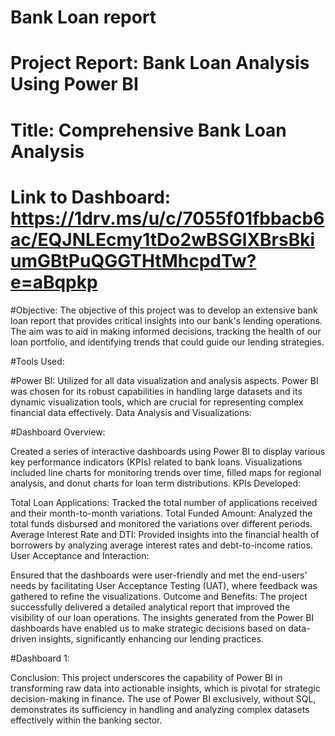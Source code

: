 # Bank Loan report

# Project Report: Bank Loan Analysis Using Power BI

# Title: Comprehensive Bank Loan Analysis

# Link to Dashboard: https://1drv.ms/u/c/7055f01fbbacb6ac/EQJNLEcmy1tDo2wBSGlXBrsBkiumGBtPuQGGTHtMhcpdTw?e=aBqpkp

#Objective:
The objective of this project was to develop an extensive bank loan report that provides critical insights into our bank's lending operations. The aim was to aid in making informed decisions, tracking the health of our loan portfolio, and identifying trends that could guide our lending strategies.

#Tools Used:

#Power BI: Utilized for all data visualization and analysis aspects. Power BI was chosen for its robust capabilities in handling large datasets and its dynamic visualization tools, which are crucial for representing complex financial data effectively.
Data Analysis and Visualizations:

#Dashboard Overview:

Created a series of interactive dashboards using Power BI to display various key performance indicators (KPIs) related to bank loans.
Visualizations included line charts for monitoring trends over time, filled maps for regional analysis, and donut charts for loan term distributions.
KPIs Developed:

Total Loan Applications: Tracked the total number of applications received and their month-to-month variations.
Total Funded Amount: Analyzed the total funds disbursed and monitored the variations over different periods.
Average Interest Rate and DTI: Provided insights into the financial health of borrowers by analyzing average interest rates and debt-to-income ratios.
User Acceptance and Interaction:

Ensured that the dashboards were user-friendly and met the end-users' needs by facilitating User Acceptance Testing (UAT), where feedback was gathered to refine the visualizations.
Outcome and Benefits:
The project successfully delivered a detailed analytical report that improved the visibility of our loan operations. The insights generated from the Power BI dashboards have enabled us to make strategic decisions based on data-driven insights, significantly enhancing our lending practices.

#Dashboard 1: 


Conclusion:
This project underscores the capability of Power BI in transforming raw data into actionable insights, which is pivotal for strategic decision-making in finance. The use of Power BI exclusively, without SQL, demonstrates its sufficiency in handling and analyzing complex datasets effectively within the banking sector.
